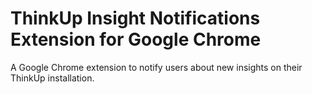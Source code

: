 ThinkUp Insight Notifications Extension for Google Chrome
========================

A Google Chrome extension to notify users about new insights on their ThinkUp installation.